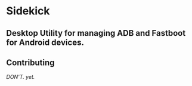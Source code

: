# Sidekick
## Desktop Utility for managing ADB and Fastboot for Android devices.

## Contributing

*DON'T. yet.*
